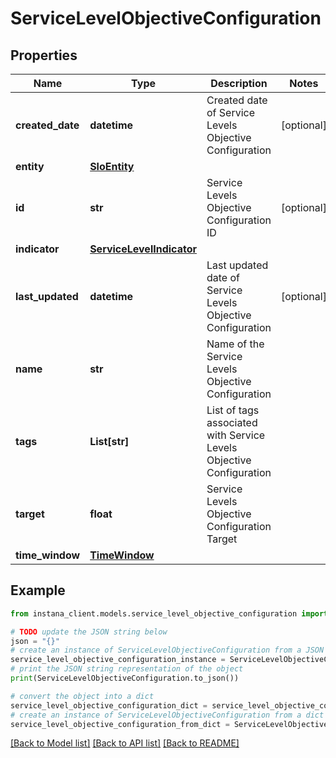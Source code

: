 # ServiceLevelObjectiveConfiguration


## Properties

Name | Type | Description | Notes
------------ | ------------- | ------------- | -------------
**created_date** | **datetime** | Created date of Service Levels Objective Configuration | [optional] 
**entity** | [**SloEntity**](SloEntity.md) |  | 
**id** | **str** | Service Levels Objective Configuration ID | [optional] 
**indicator** | [**ServiceLevelIndicator**](ServiceLevelIndicator.md) |  | 
**last_updated** | **datetime** | Last updated date of Service Levels Objective Configuration | [optional] 
**name** | **str** | Name of the Service Levels Objective Configuration | 
**tags** | **List[str]** | List of tags associated with Service Levels Objective Configuration | 
**target** | **float** | Service Levels Objective Configuration Target | 
**time_window** | [**TimeWindow**](TimeWindow.md) |  | 

## Example

```python
from instana_client.models.service_level_objective_configuration import ServiceLevelObjectiveConfiguration

# TODO update the JSON string below
json = "{}"
# create an instance of ServiceLevelObjectiveConfiguration from a JSON string
service_level_objective_configuration_instance = ServiceLevelObjectiveConfiguration.from_json(json)
# print the JSON string representation of the object
print(ServiceLevelObjectiveConfiguration.to_json())

# convert the object into a dict
service_level_objective_configuration_dict = service_level_objective_configuration_instance.to_dict()
# create an instance of ServiceLevelObjectiveConfiguration from a dict
service_level_objective_configuration_from_dict = ServiceLevelObjectiveConfiguration.from_dict(service_level_objective_configuration_dict)
```
[[Back to Model list]](../README.md#documentation-for-models) [[Back to API list]](../README.md#documentation-for-api-endpoints) [[Back to README]](../README.md)


